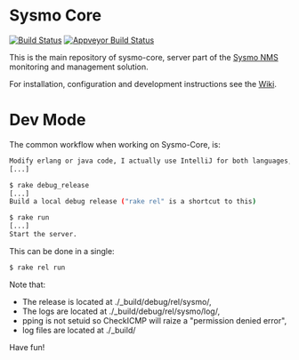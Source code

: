 Sysmo Core
==========
[![Build Status](https://travis-ci.org/sysmo-nms/sysmo-core.svg?branch=master)](https://travis-ci.org/sysmo-nms/sysmo-core)
[![Appveyor Build Status](https://ci.appveyor.com/api/projects/status/github/sysmo-nms/sysmo-core?branch=master&svg=true)](https://ci.appveyor.com/project/ssbx/sysmo-core)

This is the main repository of sysmo-core, server part of
the [Sysmo NMS](http://www.sysmo.io) monitoring and management solution.

For installation, configuration and development instructions
see the [Wiki](https://github.com/sysmo-nms/sysmo-wiki/wiki).

Dev Mode
========
The common workflow when working on Sysmo-Core, is:

```sh
Modify erlang or java code, I actually use IntelliJ for both languages,
[...]

$ rake debug_release
[...]
Build a local debug release ("rake rel" is a shortcut to this)

$ rake run
[...]
Start the server.
```

This can be done in a single:
```sh
$ rake rel run
```

Note that:
- The release is located at ./_build/debug/rel/sysmo/,
- The logs are located at ./_build/debug/rel/sysmo/log/,
- pping is not setuid so CheckICMP will raize a "permission denied error",
- log files are located at ./_build/

Have fun!

